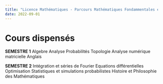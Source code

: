 ```yaml
---
title: "Licence Mathématiques - Parcours Mathématiques Fondammentales et Appliquées (MFA)"
date: 2022-09-01
---
```


Cours dispensés
============

**SEMESTRE 1**
Algebre
Analyse
Probabilités
Topologie
Analyse numérique matricielle
Anglais

**SEMESTRE 2**
Intégration et séries de Fourier
Equations différentielles
Optimisation
Statistiques et simulations probabilistes
Histoire et Philosophie des Mathématiques
